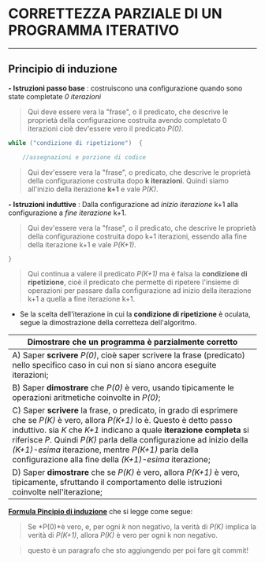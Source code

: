 # CORRETTEZZA PARZIALE DI UN PROGRAMMA ITERATIVO
___
## Principio di induzione

**- Istruzioni passo base** : costruiscono una configurazione quando sono state completate *0 iterazioni*
>Qui deve essere vera la "frase", o il predicato, che descrive le proprietà della configurazione costruita avendo completato 0 iterazioni cioè dev'essere vero il predicato *P(0)*.

```java
while ("condizione di ripetizione")  {

    //assegnazioni e porzione di codice
```

>Qui dev'essere vera la "frase", o predicato, che descrive le proprietà della configurazione costruita dopo **k iterazioni**. Quindi siamo all'inizio della iterazione **k+1** e vale *P(K)*.

**- Istruzioni induttive** : Dalla configurazione ad *inizio iterazione* k+1 alla configurazione a *fine iterazione* k+1.

>Qui dev'essere vera la "frase", o il predicato, che descrive le proprietà della configurazione costruita dopo k+1 iterazioni, essendo alla fine della iterazione k+1 e vale *P(K+1)*.

```java
}
```

>Qui continua a valere il predicato *P(K+1)* ma è falsa la **condizione di ripetizione**, cioè il predicato che permette di ripetere l'insieme di operazioni per passare dalla configurazione ad inizio della iterazione k+1 a quella a fine iterazione k+1.

* Se la scelta dell'iterazione in cui la **condizione di ripetizione** è oculata, segue la dimostrazione della corretteza dell'algoritmo.

| Dimostrare che un programma è parzialmente corretto |
|-----------------------------------------------------|
| A) Saper **scrivere** *P(0)*, cioè saper scrivere la frase (predicato) nello specifico caso in cui non si siano ancora eseguite iterazioni;|
| B) Saper **dimostrare** che *P(0)* è vero, usando tipicamente le operazioni aritmetiche coinvolte in *P(0)*;|
| C) Saper **scrivere** la frase, o predicato, in grado di esprimere che se *P(K)* è vero, allora *P(K+1)* lo è. Questo è detto passo induttivo. sia *K* che *K+1* indicano a quale **iterazione completa** si riferisce *P*. Quindi *P(K)* parla della configurazione ad inizio della *(K+1)-esima* iterazione, mentre *P(K+1)* parla della configurazione alla fine della *(K+1)-esima* iterazione; |
| D) Saper **dimostrare** che se *P(K)* è vero, allora *P(K+1)* è vero, tipicamente, sfruttando il comportamento delle istruzioni coinvolte nell'iterazione;|

**[Formula Pincipio di induzione](https://latex.codecogs.com/svg.latex?%5Clarge%20%5BP%28O%29%5Cwedge%28%5Cforall%20k%5Cgeq%200%2C%20P%28K%29%5CRightarrow%20P%28K&plus;1%29%29%5D%5CRightarrow%20%28%5Cforall%20k%5Cgeq%200%2C%20P%28K%29%29 "Vai alla formula")** che si legge come segue:

>Se *P(0)*è vero, e, per ogni *k* non negativo, la verità di *P(K)* implica la verità di *P(K+1)*, allora *P(K)* è vero per ogni k non negativo.


>questo è un paragrafo che sto aggiungendo per poi fare git commit!
